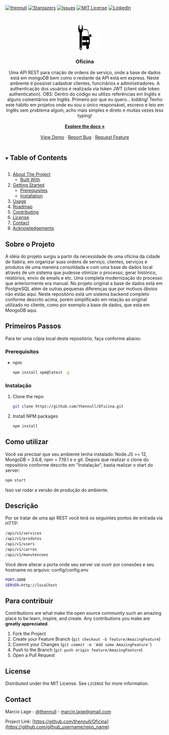 <!--
*** Thanks for checking out the Best-README-Template. If you have a suggestion
*** that would make this better, please fork the repo and create a pull request
*** or simply open an issue with the tag "enhancement".
*** Thanks again! Now go create something AMAZING! :D
***
***
***
*** To avoid retyping too much info. Do a search and replace for the following:
*** github_username, repo_name, twitter_handle, email, project_title, project_description
-->



<!-- PROJECT SHIELDS -->
<!--
*** I'm using markdown "reference style" links for readability.
*** Reference links are enclosed in brackets [ ] instead of parentheses ( ).
*** See the bottom of this document for the declaration of the reference variables
*** for contributors-url, forks-url, etc. This is an optional, concise syntax you may use.
*** https://www.markdownguide.org/basic-syntax/#reference-style-links
-->
[![thennull][contributors-shield]][contributors-url]
[![Stargazers][stars-shield]][stars-url]
[![Issues][issues-shield]][issues-url]
[![MIT License][license-shield]][license-url]
[![LinkedIn][linkedin-shield]][linkedin-url]



<!-- PROJECT LOGO -->
<br />
<p align="center">
  <a href="https://github.com/thennull/Oficina">
    <img src="images/oficina.png" alt="Logo" width="80" height="80">
  </a>

  <h3 align="center">Oficina</h3>

  <p align="center">
    Uma API REST para criação de ordens de serviço, onde a base de dados está em mongoDB bem como o restante da API está em express. Neste ambiente é possível cadastrar clientes, funcinários e administradores. A authenticação dos usuários é realizada via token JWT (client side token authentication).
  OBS: Dentro do código eu utilizo referências em Inglês e alguns comentários em Inglês. Primeiro por que eu quero... kidding! Tenho este hábito em projetos onde eu sou o único responsável, escrevo e leio em Inglês sem problema algum, acho mais simples e direto e muitas vezes less typing!
    <br />
    <br />
    <a href="https://github.com/thennull/Oficina"><strong>Explore the docs »</strong></a>
    <br />
    <br />
    <a href="https://github.com/thennull/Oficina">View Demo</a>
    ·
    <a href="https://github.com/thennull/Oficina/issues">Report Bug</a>
    ·
    <a href="https://github.com/thennull/Oficina/issues">Request Feature</a>
  </p>
</p>



<!-- TABLE OF CONTENTS -->
<details open="open">
  <summary><h2 style="display: inline-block">Table of Contents</h2></summary>
  <ol>
    <li>
      <a href="#about-the-project">About The Project</a>
      <ul>
        <li><a href="#built-with">Built With</a></li>
      </ul>
    </li>
    <li>
      <a href="#getting-started">Getting Started</a>
      <ul>
        <li><a href="#prerequisites">Prerequisites</a></li>
        <li><a href="#installation">Installation</a></li>
      </ul>
    </li>
    <li><a href="#usage">Usage</a></li>
    <li><a href="#roadmap">Roadmap</a></li>
    <li><a href="#contributing">Contributing</a></li>
    <li><a href="#license">License</a></li>
    <li><a href="#contact">Contact</a></li>
    <li><a href="#acknowledgements">Acknowledgements</a></li>
  </ol>
</details>



<!-- ABOUT THE PROJECT -->
## Sobre o Projeto
A idéia do projeto surgiu a partir da necessidade de uma oficina da cidade de Itabira, em organizar suas ordens de serviço, clientes, serviços e produtos de uma maneira consolidada e com uma base de dados local através de um sistema que pudesse otimizar o processo, gerar histórico, relatórios, envio de emails e etc. Uma completa modernização do processo que anteriormente era manual. No projeto original a base de dados está em PostgreSQL além de outras pequenas diferenças que por motivos óbvios não estão aqui. Neste repositório está um sistema backend completo conforme descrito acima, porém simplificado em relação ao original utilizado no cliente, como por exemplo a base de dados, que esta em MongoDB aqui.

<!-- GETTING STARTED -->
## Primeiros Passos

Para ter uma cópia local deste repositório, faça conforme abaixo:

### Prerequisitos

* npm
  ```sh
  npm install npm@latest -g
  ```

### Instalação

1. Clone the repo
   ```sh
   git clone https://github.com/thennull/Oficina.git
   ```
2. Install NPM packages
   ```sh
   npm install
   ```



<!-- USAGE EXAMPLES -->
## Como utilizar

Você vai precisar que seu ambiente tenha instalado: Node.JS >= 12, MongoDB = 3.6.8, npm = 7.19.1 e o git.
Depois que realizar o clone do repositório conforme descrito em "Instalação", basta realizar o start do server:
```sh
npm start
```
Isso vai rodar a versão de produção do ambiente.
<!-- ROADMAP -->
## Descrição 
Por se tratar de uma api REST você terá os seguintes pontos de entrada via HTTP:

```sh
/api/v1/servicos
/api/v1/produtos
/api/v1/users
/api/v1/carros
/api/v1/manutencoes
```
Você deve alterar a porta onde seu server vai ouvir por conexões e seu hostname no arquivo:
config/config.env

```sh
PORT=3000
SERVER=http://localhost
```


<!-- CONTRIBUTING -->
## Para contribuir

Contributions are what make the open source community such an amazing place to be learn, inspire, and create. Any contributions you make are **greatly appreciated**.

1. Fork the Project
2. Create your Feature Branch (`git checkout -b feature/AmazingFeature`)
3. Commit your Changes (`git commit -m 'Add some AmazingFeature'`)
4. Push to the Branch (`git push origin feature/AmazingFeature`)
5. Open a Pull Request



<!-- LICENSE -->
## License

Distributed under the MIT License. See `LICENSE` for more information.



<!-- CONTACT -->
## Contact

Marcio Lage - [@thennull](https://twitter.com/thennull) - marcin.lage@gmail.com

Project Link: [https://github.com/thennull/Oficina](https://github.com/github_username/repo_name)



<!-- MARKDOWN LINKS & IMAGES -->
<!-- https://www.markdownguide.org/basic-syntax/#reference-style-links -->
[contributors-shield]: https://img.shields.io/github/contributors/thennull/Oficina.svg?style=for-the-badge
[contributors-url]: https://github.com/thennull/Oficina/graphs/contributors
[forks-shield]: https://img.shields.io/github/forks/thennull/repo.svg?style=for-the-badge
[forks-url]: https://github.com/thennull/Oficina/network/members
[stars-shield]: https://img.shields.io/github/stars/thennull/Oficina.svg?style=for-the-badge
[stars-url]: https://github.com/github_username/Oficina/stargazers
[issues-shield]: https://img.shields.io/github/issues/thennull/Oficina.svg?style=for-the-badge
[issues-url]: https://github.com/thennull/Oficina/issues
[license-shield]: https://img.shields.io/github/license/thennull/Oficina.svg?style=for-the-badge
[license-url]: https://github.com/github_username/Oficina/blob/master/LICENSE.txt
[linkedin-shield]: https://img.shields.io/badge/-LinkedIn-black.svg?style=for-the-badge&logo=linkedin&colorB=555
[linkedin-url]: https://linkedin.com/in/márcio-lage-pereira-júnior
